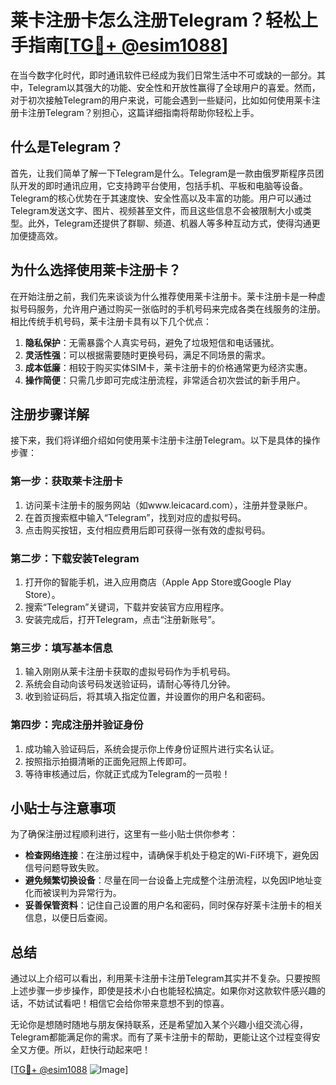 # 莱卡注册卡怎么注册Telegram？轻松上手指南[[TG💪+ @esim1088](https://t.me/s/esim1088)]

在当今数字化时代，即时通讯软件已经成为我们日常生活中不可或缺的一部分。其中，Telegram以其强大的功能、安全性和开放性赢得了全球用户的喜爱。然而，对于初次接触Telegram的用户来说，可能会遇到一些疑问，比如如何使用莱卡注册卡注册Telegram？别担心，这篇详细指南将帮助你轻松上手。

## 什么是Telegram？

首先，让我们简单了解一下Telegram是什么。Telegram是一款由俄罗斯程序员团队开发的即时通讯应用，它支持跨平台使用，包括手机、平板和电脑等设备。Telegram的核心优势在于其速度快、安全性高以及丰富的功能。用户可以通过Telegram发送文字、图片、视频甚至文件，而且这些信息不会被限制大小或类型。此外，Telegram还提供了群聊、频道、机器人等多种互动方式，使得沟通更加便捷高效。

## 为什么选择使用莱卡注册卡？

在开始注册之前，我们先来谈谈为什么推荐使用莱卡注册卡。莱卡注册卡是一种虚拟号码服务，允许用户通过购买一张临时的手机号码来完成各类在线服务的注册。相比传统手机号码，莱卡注册卡具有以下几个优点：

1. **隐私保护**：无需暴露个人真实号码，避免了垃圾短信和电话骚扰。
2. **灵活性强**：可以根据需要随时更换号码，满足不同场景的需求。
3. **成本低廉**：相较于购买实体SIM卡，莱卡注册卡的价格通常更为经济实惠。
4. **操作简便**：只需几步即可完成注册流程，非常适合初次尝试的新手用户。

## 注册步骤详解

接下来，我们将详细介绍如何使用莱卡注册卡注册Telegram。以下是具体的操作步骤：

### 第一步：获取莱卡注册卡

1. 访问莱卡注册卡的服务网站（如www.leicacard.com），注册并登录账户。
2. 在首页搜索框中输入“Telegram”，找到对应的虚拟号码。
3. 点击购买按钮，支付相应费用后即可获得一张有效的虚拟号码。

### 第二步：下载安装Telegram

1. 打开你的智能手机，进入应用商店（Apple App Store或Google Play Store）。
2. 搜索“Telegram”关键词，下载并安装官方应用程序。
3. 安装完成后，打开Telegram，点击“注册新账号”。

### 第三步：填写基本信息

1. 输入刚刚从莱卡注册卡获取的虚拟号码作为手机号码。
2. 系统会自动向该号码发送验证码，请耐心等待几分钟。
3. 收到验证码后，将其填入指定位置，并设置你的用户名和密码。

### 第四步：完成注册并验证身份

1. 成功输入验证码后，系统会提示你上传身份证照片进行实名认证。
2. 按照指示拍摄清晰的正面免冠照上传即可。
3. 等待审核通过后，你就正式成为Telegram的一员啦！

## 小贴士与注意事项

为了确保注册过程顺利进行，这里有一些小贴士供你参考：

- **检查网络连接**：在注册过程中，请确保手机处于稳定的Wi-Fi环境下，避免因信号问题导致失败。
- **避免频繁切换设备**：尽量在同一台设备上完成整个注册流程，以免因IP地址变化而被误判为异常行为。
- **妥善保管资料**：记住自己设置的用户名和密码，同时保存好莱卡注册卡的相关信息，以便日后查阅。

## 总结

通过以上介绍可以看出，利用莱卡注册卡注册Telegram其实并不复杂。只要按照上述步骤一步步操作，即使是技术小白也能轻松搞定。如果你对这款软件感兴趣的话，不妨试试看吧！相信它会给你带来意想不到的惊喜。

无论你是想随时随地与朋友保持联系，还是希望加入某个兴趣小组交流心得，Telegram都能满足你的需求。而有了莱卡注册卡的帮助，更能让这个过程变得安全又方便。所以，赶快行动起来吧！

[[TG💪+ @esim1088](https://t.me/s/esim1088) ![Image](https://i.postimg.cc/4NQfJmqS/Snipaste-2025-05-13-00-14-12.png)]